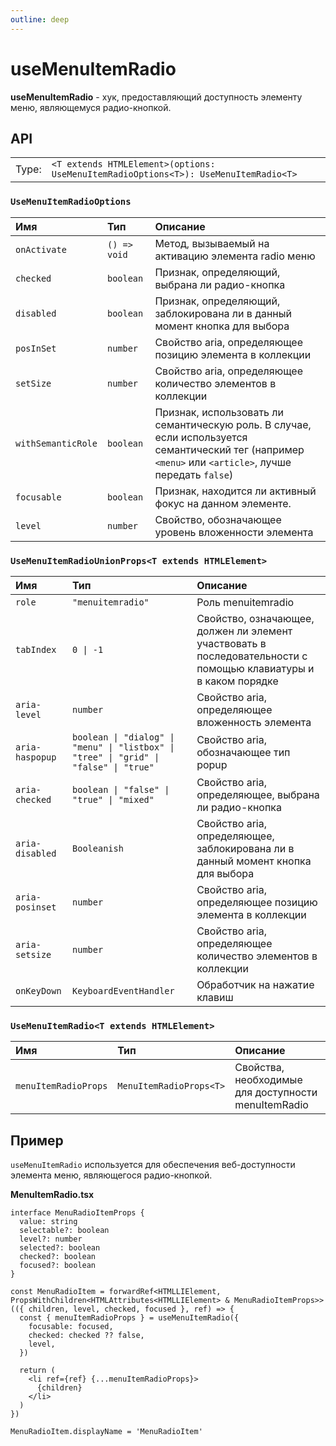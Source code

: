 ```yaml
---
outline: deep
---
```


# useMenuItemRadio

**useMenuItemRadio** - хук, предоставляющий доступность элементу меню, являющемуся радио-кнопкой.

## API

|       |                                                                                     |
| ----: |:------------------------------------------------------------------------------------|
| Type: | `<T extends HTMLElement>(options: UseMenuItemRadioOptions<T>): UseMenuItemRadio<T>` |

### `UseMenuItemRadioOptions`

| Имя               | Тип      | Описание    |
|:-------------------|:-----------|:-----------|
| `onActivate`  | `() => void`   | Метод, вызываемый на активацию элемента radio меню  |
| `checked`  | `boolean`   | Признак, определяющий, выбрана ли радио-кнопка  | 
| `disabled`  | `boolean`   | Признак, определяющий, заблокирована ли в данный момент кнопка для выбора  | 
| `posInSet`  | `number`   | Свойство aria, определяющее позицию элемента в коллекции  | 
| `setSize`  | `number`   | Свойство aria, определяющее количество элементов в коллекции  | 
| `withSemanticRole`  | `boolean`   | Признак, использовать ли семантическую роль. В случае, если используется семантический тег (например `<menu>` или `<article>`, лучше передать `false`)  | 
| `focusable`  | `boolean`   | Признак, находится ли активный фокус на данном элементе.  | 
| `level`  | `number`   | Свойство, обозначающее уровень вложенности элемента  | 

### `UseMenuItemRadioUnionProps<T extends HTMLElement>`

| Имя               | Тип      | Описание    |
|:-------------------|:-----------|:-----------|
| `role`  | `"menuitemradio"`   | Роль menuitemradio  | 
| `tabIndex`  | `0 \| -1`   | Свойство, означающее, должен ли элемент участвовать в последовательности с помощью клавиатуры и в каком порядке  | 
| `aria-level`  | `number`   | Свойство aria, определяющее вложенность элемента  | 
| `aria-haspopup`  | `boolean \| "dialog" \| "menu" \| "listbox" \| "tree" \| "grid" \| "false" \| "true"`   | Свойство aria, обозначающее тип popup  | 
| `aria-checked`  | `boolean \| "false" \| "true" \| "mixed"`   | Свойство aria, определяющее, выбрана ли радио-кнопка  | 
| `aria-disabled`  | `Booleanish`   | Свойство aria, определяющее, заблокирована ли в данный момент кнопка для выбора  | 
| `aria-posinset`  | `number`   | Свойство aria, определяющее позицию элемента в коллекции  | 
| `aria-setsize`  | `number`   | Свойство aria, определяющее количество элементов в коллекции  | 
| `onKeyDown`  | `KeyboardEventHandler`   | Обработчик на нажатие клавиш  | 

### `UseMenuItemRadio<T extends HTMLElement>`

| Имя               | Тип      | Описание    |
|:-------------------|:-----------|:-----------|
| `menuItemRadioProps`  | `MenuItemRadioProps<T>`   | Свойства, необходимые для доступности menuItemRadio  | 

## Пример

`useMenuItemRadio` используется для обеспечения веб-доступности элемента меню, являющегося радио-кнопкой. 

**MenuItemRadio.tsx**

```tsx
interface MenuRadioItemProps {
  value: string
  selectable?: boolean
  level?: number
  selected?: boolean
  checked?: boolean
  focused?: boolean
}

const MenuRadioItem = forwardRef<HTMLLIElement, PropsWithChildren<HTMLAttributes<HTMLLIElement> & MenuRadioItemProps>>(({ children, level, checked, focused }, ref) => {
  const { menuItemRadioProps } = useMenuItemRadio({
    focusable: focused,
    checked: checked ?? false,
    level,
  })

  return (
    <li ref={ref} {...menuItemRadioProps}>
      {children}
    </li>
  )
})

MenuRadioItem.displayName = 'MenuRadioItem'
```
